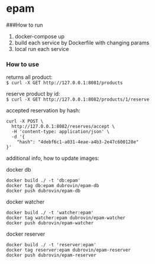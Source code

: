 # epam

###How to run

1) docker-compose up
2) build each service by Dockerfile with changing params
3) local run each service

### How to use

returns all product:  
```$ curl -X GET http://127.0.0.1:8081/products```  

reserve product by id:  
 ```$ curl -X GET http://127.0.0.1:8082/products/1/reserve```
 
 accepted reservation by hash:    
```
curl -X POST \
  http://127.0.0.1:8082/reserves/accept \
  -H 'content-type: application/json' \
  -d '{
    "hash": "4debf6c1-a031-4eae-a4b3-2e47c600128e"
}'
```  



additional info, how to update images:  

docker db  
```
docker build ./ -t 'db:epam'  
docker tag db:epam dubrovin/epam-db
docker push dubrovin/epam-db 
```

docker watcher  
```
docker build ./ -t 'watcher:epam'  
docker tag watcher:epam dubrovin/epam-watcher
docker push dubrovin/epam-watcher
```

docker reserver  
```
docker build ./ -t 'reserver:epam'  
docker tag reserver:epam dubrovin/epam-reserver
docker push dubrovin/epam-reserver
```